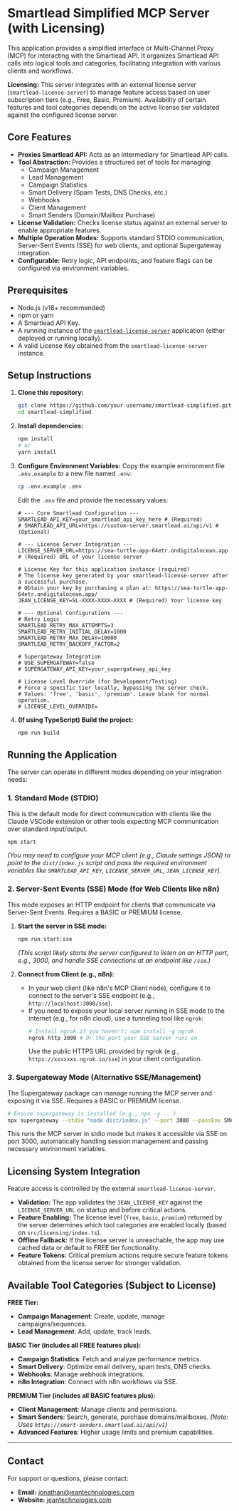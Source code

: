 # Smartlead Simplified MCP Server (with Licensing)

This application provides a simplified interface or Multi-Channel Proxy (MCP) for interacting with the Smartlead API. It organizes Smartlead API calls into logical tools and categories, facilitating integration with various clients and workflows.

**Licensing:** This server integrates with an external license server (`smartlead-license-server`) to manage feature access based on user subscription tiers (e.g., Free, Basic, Premium). Availability of certain features and tool categories depends on the active license tier validated against the configured license server.

## Core Features

*   **Proxies Smartlead API:** Acts as an intermediary for Smartlead API calls.
*   **Tool Abstraction:** Provides a structured set of tools for managing:
    *   Campaign Management
    *   Lead Management
    *   Campaign Statistics
    *   Smart Delivery (Spam Tests, DNS Checks, etc.)
    *   Webhooks
    *   Client Management
    *   Smart Senders (Domain/Mailbox Purchase)
*   **License Validation:** Checks license status against an external server to enable appropriate features.
*   **Multiple Operation Modes:** Supports standard STDIO communication, Server-Sent Events (SSE) for web clients, and optional Supergateway integration.
*   **Configurable:** Retry logic, API endpoints, and feature flags can be configured via environment variables.

## Prerequisites

*   Node.js (v18+ recommended)
*   npm or yarn
*   A Smartlead API Key.
*   A running instance of the [`smartlead-license-server`](https://github.com/your-username/smartlead-license-server) application (either deployed or running locally).
*   A valid License Key obtained from the `smartlead-license-server` instance.

## Setup Instructions

1.  **Clone this repository:**
    ```bash
    git clone https://github.com/your-username/smartlead-simplified.git
    cd smartlead-simplified
    ```

2.  **Install dependencies:**
    ```bash
    npm install
    # or
    yarn install
    ```

3.  **Configure Environment Variables:**
    Copy the example environment file `.env.example` to a new file named `.env`:
    ```bash
    cp .env.example .env
    ```
    Edit the `.env` file and provide the necessary values:

    ```dotenv
    # --- Core Smartlead Configuration ---
    SMARTLEAD_API_KEY=your_smartlead_api_key_here # (Required)
    # SMARTLEAD_API_URL=https://custom-server.smartlead.ai/api/v1 # (Optional)

    # --- License Server Integration ---
    LICENSE_SERVER_URL=https://sea-turtle-app-64etr.ondigitalocean.app # (Required) URL of your license server
    
    # License Key for this application instance (required)
    # The license key generated by your smartlead-license-server after a successful purchase.
    # Obtain your key by purchasing a plan at: https://sea-turtle-app-64etr.ondigitalocean.app/
    JEAN_LICENSE_KEY=SL-XXXX-XXXX-XXXX # (Required) Your license key

    # --- Optional Configurations ---
    # Retry Logic
    SMARTLEAD_RETRY_MAX_ATTEMPTS=3
    SMARTLEAD_RETRY_INITIAL_DELAY=1000
    SMARTLEAD_RETRY_MAX_DELAY=10000
    SMARTLEAD_RETRY_BACKOFF_FACTOR=2

    # Supergateway Integration
    # USE_SUPERGATEWAY=false
    # SUPERGATEWAY_API_KEY=your_supergateway_api_key

    # License Level Override (for Development/Testing)
    # Force a specific tier locally, bypassing the server check.
    # Values: 'free', 'basic', 'premium'. Leave blank for normal operation.
    # LICENSE_LEVEL_OVERRIDE=
    ```
4.  **(If using TypeScript) Build the project:**
    ```bash
    npm run build
    ```

## Running the Application

The server can operate in different modes depending on your integration needs:

### 1. Standard Mode (STDIO)

This is the default mode for direct communication with clients like the Claude VSCode extension or other tools expecting MCP communication over standard input/output.

```bash
npm start
```

*(You may need to configure your MCP client (e.g., Claude settings JSON) to point to the `dist/index.js` script and pass the required environment variables like `SMARTLEAD_API_KEY`, `LICENSE_SERVER_URL`, `JEAN_LICENSE_KEY`).*

### 2. Server-Sent Events (SSE) Mode (for Web Clients like n8n)

This mode exposes an HTTP endpoint for clients that communicate via Server-Sent Events. Requires a BASIC or PREMIUM license.

1.  **Start the server in SSE mode:**
    ```bash
    npm run start:sse
    ```
    *(This script likely starts the server configured to listen on an HTTP port, e.g., 3000, and handle SSE connections at an endpoint like `/sse`.)*

2.  **Connect from Client (e.g., n8n):**
    *   In your web client (like n8n's MCP Client node), configure it to connect to the server's SSE endpoint (e.g., `http://localhost:3000/sse`).
    *   If you need to expose your local server running in SSE mode to the internet (e.g., for n8n cloud), use a tunneling tool like `ngrok`:
        ```bash
        # Install ngrok if you haven't: npm install -g ngrok
        ngrok http 3000 # Or the port your SSE server runs on
        ```
        Use the public HTTPS URL provided by ngrok (e.g., `https://xxxxxxx.ngrok.io/sse`) in your client configuration.

### 3. Supergateway Mode (Alternative SSE/Management)

The Supergateway package can manage running the MCP server and exposing it via SSE. Requires a BASIC or PREMIUM license.

```bash
# Ensure supergateway is installed (e.g., npx -y ...)
npx supergateway --stdio "node dist/index.js" --port 3000 --passEnv SMARTLEAD_API_KEY,LICENSE_SERVER_URL,JEAN_LICENSE_KEY
```
This runs the MCP server in stdio mode but makes it accessible via SSE on port 3000, automatically handling session management and passing necessary environment variables.

## Licensing System Integration

Feature access is controlled by the external `smartlead-license-server`.

*   **Validation:** The app validates the `JEAN_LICENSE_KEY` against the `LICENSE_SERVER_URL` on startup and before critical actions.
*   **Feature Enabling:** The license level (`free`, `basic`, `premium`) returned by the server determines which tool categories are enabled locally (based on `src/licensing/index.ts`).
*   **Offline Fallback:** If the license server is unreachable, the app may use cached data or default to FREE tier functionality.
*   **Feature Tokens:** Critical premium actions require secure feature tokens obtained from the license server for stronger validation.

## Available Tool Categories (Subject to License)

**FREE Tier:**
*   **Campaign Management**: Create, update, manage campaigns/sequences.
*   **Lead Management**: Add, update, track leads.

**BASIC Tier (includes all FREE features plus):**
*   **Campaign Statistics**: Fetch and analyze performance metrics.
*   **Smart Delivery**: Optimize email delivery, spam tests, DNS checks.
*   **Webhooks**: Manage webhook integrations.
*   **n8n Integration**: Connect with n8n workflows via SSE.

**PREMIUM Tier (includes all BASIC features plus):**
*   **Client Management**: Manage clients and permissions.
*   **Smart Senders**: Search, generate, purchase domains/mailboxes. *(Note: Uses `https://smart-senders.smartlead.ai/api/v1`)*
*   **Advanced Features**: Higher usage limits and premium capabilities.

---

## Contact

For support or questions, please contact:

*   **Email:** jonathan@jeantechnologies.com
*   **Website:** [jeantechnologies.com](https://jeantechnologies.com)
